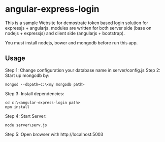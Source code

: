 # angular-express-login
This is a sample Website for demostrate token based login solution for expressjs + angularjs. 
modules are written for both server side (base on nodejs + expressjs) and client side (angularjs + bootstrap). 

You must install nodejs, bower and mongodb before run this app.


## Usage

Step 1: Change configuration your database name in server/config.js
Step 2: Start up mongodb by:
```
mongod --dbpath=c:\<my mongodb path>
```
Step 3: Install dependencies:
```
cd c:\<angular-express-login path>
npm install
```
Step 4: Start Server:
```
node server\serv.js
```
Step 5: Open browser with http://localhost:5003

 
